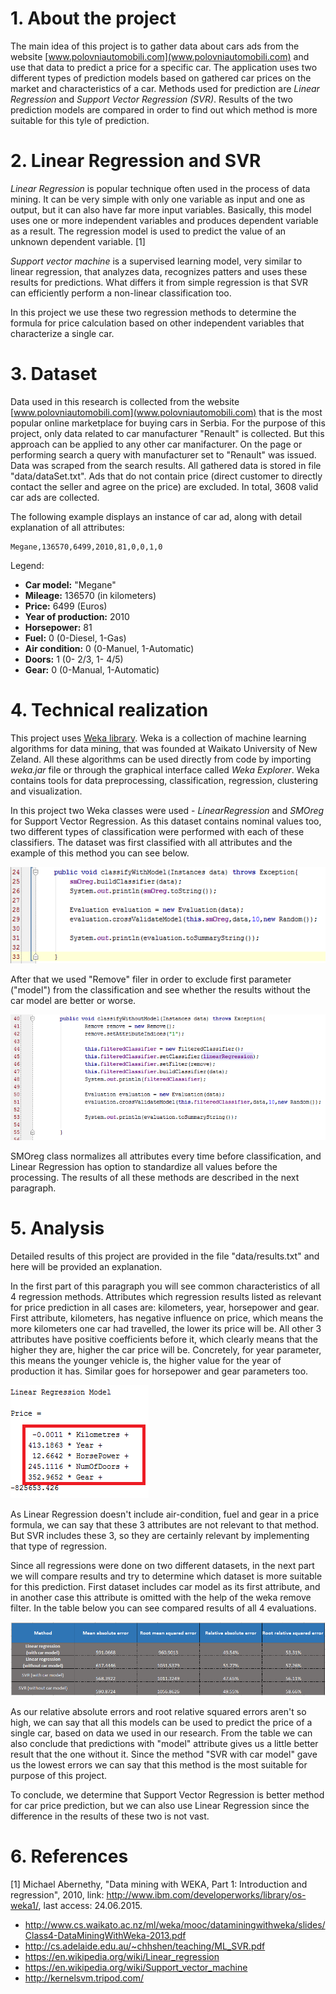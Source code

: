 # 1. About the project

The main idea of this project is to gather data about cars ads from the website [www.polovniautomobili.com](www.polovniautomobili.com) and use that data to predict a price for a specific car. The application uses two different types of prediction models based on gathered car prices on the market and characteristics of a car. Methods used for prediction are *Linear Regression* and *Support Vector Regression (SVR)*. Results of the two prediction models are compared in order to find out which method is more suitable for this tyle of prediction.

# 2. Linear Regression and SVR

*Linear Regression* is popular technique often used in the process of data mining. It can be very simple with only one variable as input and one as output, but it can also have far more input variables. Basically, this model uses one or more independent variables and produces dependent variable as a result. The regression model is used to predict the value of an unknown dependent variable. [1]

*Support vector machine* is a supervised learning model, very similar to linear regression, that analyzes data, recognizes patters and uses these results for predictions. What differs it from simple regression is that SVR can efficiently perform a non-linear classification too.  

In this project we use these two regression methods to determine the formula for price calculation based on other independent variables that characterize a single car.   

# 3. Dataset

Data used in this research is collected from the website [www.polovniautomobili.com](www.polovniautomobili.com) that is the most popular online marketplace for buying cars in Serbia. For the purpose of this project, only data related to car manufacturer "Renault" is collected. But this approach can be applied to any other car manifacturer. On the page or performing search a query with manufacturer set to "Renault" was issued. Data was scraped from the search results. All gathered data is stored in file "data/dataSet.txt". Ads that do not contain price (direct customer to directly contact the seller and agree on the price) are excluded. In total, 3608 valid car ads are collected.

The following example displays an instance of car ad, along with detail explanation of all attributes:

```
Megane,136570,6499,2010,81,0,0,1,0
```

Legend:

- **Car model:** "Megane"
- **Mileage:** 136570 (in kilometers)
- **Price:** 6499 (Euros)
- **Year of production:** 2010
- **Horsepower:** 81
- **Fuel:** 0 (0-Diesel, 1-Gas)
- **Air condition:** 0 (0-Manuel, 1-Automatic)
- **Doors:** 1 (0- 2/3, 1- 4/5)
- **Gear:** 0 (0-Manual, 1-Automatic)

# 4. Technical realization

This project uses [Weka library](http://www.cs.waikato.ac.nz/ml/weka/). Weka is a collection of machine learning algorithms for data mining, that was founded at Waikato University of New Zeland. All these algorithms can be used directly from code by importing *weka.jar* file or through the graphical interface called *Weka Explorer*. Weka contains tools for data preprocessing, classification, regression, clustering and visualization.

In this project two Weka classes were used - *LinearRegression* and *SMOreg* for Support Vector Regression. As this dataset contains nominal values too, two different types of classification were performed with each of these classifiers. The dataset was first classified with all attributes and the example of this method you can see below.

![Alt text](/image/classify2.png?raw=true "Regression results")

After that we used "Remove" filer in order to exclude first parameter ("model") from the classification and see whether the results without the car model are better or worse. 

![Alt text](/image/classify1.png?raw=true "Regression results")

SMOreg class normalizes all attributes every time before classification, and Linear Regression has option to standardize all values before the processing. The results of all these methods are described in the next paragraph.

# 5. Analysis

Detailed results of this project are provided in the file "data/results.txt" and here will be provided an explanation. 

In the first part of this paragraph you will see common characteristics of all 4 regression methods. Attributes which regression results listed as relevant for price prediction in all cases are: kilometers, year, horsepower and gear. First attribute, kilometers, has negative influence on price, which means the more kilometers one car had travelled, the lower its price will be. All other 3 attributes have positive coefficients before it, which clearly means that the higher they are, higher the car price will be. Concretely, for year parameter, this means the younger vehicle is, the higher value for the year of production it has. Similar goes for horsepower and gear parameters too. 

![Alt text](/image/price.png?raw=true "Regression results")

As Linear Regression doesn't include air-condition, fuel and gear in a price formula, we can say that these 3 attributes are not relevant to that method. But SVR includes these 3, so they are certainly relevant by implementing that type of regression.

Since all regressions were done on two different datasets, in the next part we will compare results and try to determine which dataset is more suitable for this prediction. First dataset includes car model as its first attribute, and in another case this attribute is omitted with the help of the weka remove filter. In the table below you can see compared results of all 4 evaluations.

![Alt text](/image/results.png?raw=true "Regression results")

As our relative absolute errors and root relative squared errors aren't so high, we can say that all this models can be used to predict the price of a single car, based on data we used in our research. From the table we can also conclude that predictions with "model" attribute gives us a little better result that the one without it. Since the method "SVR with car model" gave us the lowest errors we can say that this method is the most suitable for purpose of this project.

To conclude, we determine that Support Vector Regression is better method for car price prediction, but we can also use Linear Regression since the difference in the results of these two is not vast.  

# 6. References

[1] Michael Abernethy, "Data mining with WEKA, Part 1: Introduction and regression", 2010, link: http://www.ibm.com/developerworks/library/os-weka1/, last access: 24.06.2015.
- http://www.cs.waikato.ac.nz/ml/weka/mooc/dataminingwithweka/slides/Class4-DataMiningWithWeka-2013.pdf
- http://cs.adelaide.edu.au/~chhshen/teaching/ML_SVR.pdf
- https://en.wikipedia.org/wiki/Linear_regression
- https://en.wikipedia.org/wiki/Support_vector_machine
- http://kernelsvm.tripod.com/
